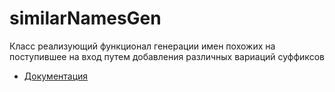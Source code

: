 # similarNamesGen

Класс реализующий функционал генерации имен похожих на поступившее на вход путем добавления различных вариаций суффиксов

* [Документация](docs)